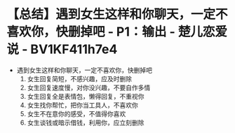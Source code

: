 # 【总结】遇到女生这样和你聊天，一定不喜欢你，快删掉吧 - P1：输出 - 楚儿恋爱说 - BV1KF411h7e4

-   遇到女生这样和你聊天，一定不喜欢你，快删掉吧
    1.  女生回复简短，不感兴趣，应及时删除
    2.  女生回复速度慢，对你没兴趣，不要自作多情
    3.  女生回复全是表情包，懒得回复，不重视你
    4.  女生找你帮忙，把你当工具人，不喜欢你
    5.  女生不在意你的感受，不值得你喜欢
    6.  女生谈钱或暗示借钱，利用你，应立刻删除